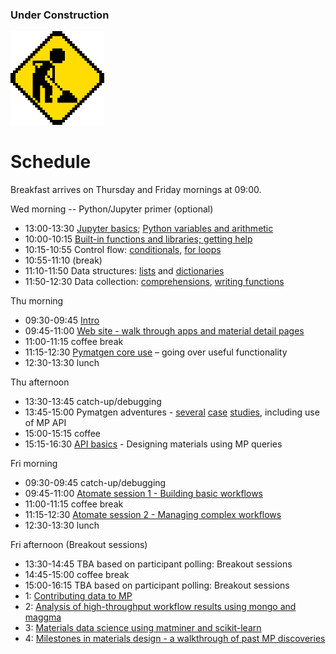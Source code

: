 ### Under Construction
<img src="static/img/under-construction.gif" width="150px" />

# Schedule

Breakfast arrives on Thursday and Friday mornings at 09:00.

Wed morning -- Python/Jupyter primer (optional)
* 13:00-13:30 [Jupyter basics](python-primer/episodes/Introduction%20and%20Jupyter%20Use.ipynb); [Python variables and arithmetic](python-primer/episodes/Variables%20and%20built-in%20functions.ipynb)
* 10:00-10:15 [Built-in functions and libraries; getting help](python-primer/episodes/Variables%20and%20built-in%20functions.ipynb)
* 10:15-10:55 Control flow: [conditionals](python-primer/episodes/Conditionals.ipynb), [for loops](python-primer/episodes/For%20loops.ipynb)
* 10:55-11:10 (break)
* 11:10-11:50 Data structures: [lists](python-primer/episodes/Lists.ipynb) and [dictionaries](python-primer/episodes/Dictionaries.ipynb)
* 11:50-12:30 Data collection: [comprehensions](python-primer/episodes/Comprehensions.ipynb), [writing functions](python-primer/episodes/Writing%20Functions.ipynb)

Thu morning
* 09:30-09:45 [Intro](Intro_Persson.pdf)
* 09:45-11:00 [Web site - walk through apps and material detail pages](website/website_walkthrough.ipynb)
* 11:00-11:15 coffee break
* 11:15-12:30 [Pymatgen core use](pymatgen/core/pymatgen_core.ipynb) – going over useful functionality
* 12:30-13:30 lunch

Thu afternoon
* 13:30-13:45 catch-up/debugging
* 13:45-15:00 Pymatgen adventures - [several](pymatgen/Thermochemistry.ipynb) [case](pymatgen/Electronic%20Structure.ipynb) [studies](pymatgen/Epitaxial%20Analysis.ipynb), including use of MP API
* 15:00-15:15 coffee
* 15:15-16:30 [API basics](API_use/api_use_2017.ipynb) - Designing materials using MP queries

Fri morning
* 09:30-09:45 catch-up/debugging
* 09:45-11:00 [Atomate session 1 - Building basic workflows](Atomate/Intro_Session_Lecture.pdf)
* 11:00-11:15 coffee break
* 11:15-12:30 [Atomate session 2 - Managing complex workflows](https://www.youtube.com/watch?v=dQw4w9WgXcQ)
* 12:30-13:30 lunch

Fri afternoon (Breakout sessions)
* 13:30-14:45 TBA based on participant polling: Breakout sessions
* 14:45-15:00 coffee break
* 15:00-16:15 TBA based on participant polling: Breakout sessions
* 1: [Contributing data to MP](mpcontribs/mpcontribs.ipynb)
* 2: [Analysis of high-throughput workflow results using mongo and maggma](https://www.youtube.com/watch?v=dQw4w9WgXcQ)
* 3: [Materials data science using matminer and scikit-learn](https://www.youtube.com/watch?v=dQw4w9WgXcQ)
* 4: [Milestones in materials design - a walkthrough of past MP discoveries](https://www.youtube.com/watch?v=dQw4w9WgXcQ)
